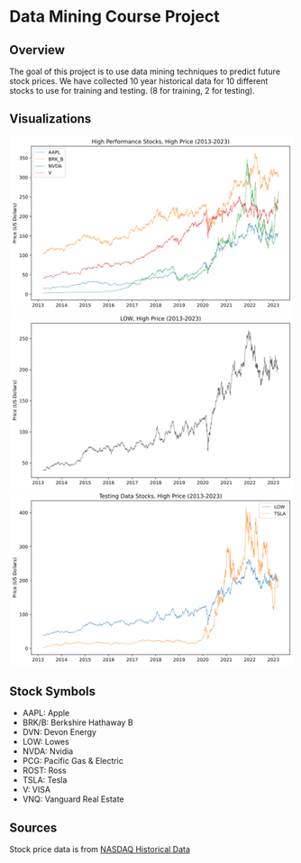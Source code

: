 # Data Mining Course Project
## Overview
The goal of this project is to use data mining techniques to predict future stock prices.  We have collected 10 year historical data for 10 different stocks to use for training and testing. (8 for training, 2 for testing).

## Visualizations
![High Performance](./visualizations/high.svg)
![Low Performance](./visualizations/low.svg)
![Test Data](./visualizations/test.svg)

## Stock Symbols
- AAPL: Apple
- BRK/B: Berkshire Hathaway B
- DVN: Devon Energy
- LOW: Lowes
- NVDA: Nvidia
- PCG: Pacific Gas & Electric
- ROST: Ross
- TSLA: Tesla
- V: VISA
- VNQ: Vanguard Real Estate

## Sources
Stock price data is from [NASDAQ Historical Data](https://www.nasdaq.com/market-activity/quotes/historical)
